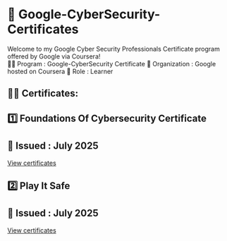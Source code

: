 # 📜 Google-CyberSecurity-Certificates

Welcome to my Google Cyber Security Professionals Certificate program offered by Google via Coursera!  
🧑‍🎓 Program : Google-CyberSecurity Certificate
🏢 Organization : Google hosted on Coursera
🔗 Role : Learner

## 👨‍💻 Certificates:

## 1️⃣ Foundations Of Cybersecurity Certificate

## 📅 Issued : July 2025 

[View certificates](./Foundations_of_Cyber_Security.pdf)

## 2️⃣ Play It Safe 

## 📅 Issued : July 2025

[View certificates](./Play_It_safe_Certificate.pdf)


